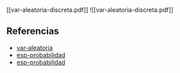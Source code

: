 [[var-aleatoria-discreta.pdf]]
![[var-aleatoria-discreta.pdf]]

## Referencias
- [var-aleatoria](./var-aleatoria.md)
- [esp-probabilidad](./esp-probabilidad.md)
- [esp-probabilidad](./esp-probabilidad.md)
